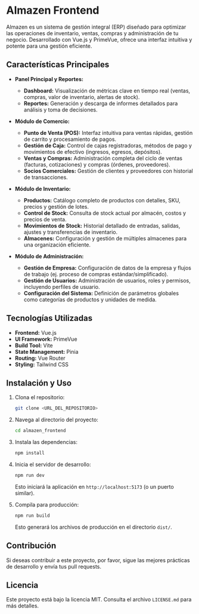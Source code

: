 # Almazen Frontend

Almazen es un sistema de gestión integral (ERP) diseñado para optimizar las operaciones de inventario, ventas, compras y administración de tu negocio. Desarrollado con Vue.js y PrimeVue, ofrece una interfaz intuitiva y potente para una gestión eficiente.

## Características Principales

*   **Panel Principal y Reportes:**
    *   **Dashboard:** Visualización de métricas clave en tiempo real (ventas, compras, valor de inventario, alertas de stock).
    *   **Reportes:** Generación y descarga de informes detallados para análisis y toma de decisiones.

*   **Módulo de Comercio:**
    *   **Punto de Venta (POS):** Interfaz intuitiva para ventas rápidas, gestión de carrito y procesamiento de pagos.
    *   **Gestión de Caja:** Control de cajas registradoras, métodos de pago y movimientos de efectivo (ingresos, egresos, depósitos).
    *   **Ventas y Compras:** Administración completa del ciclo de ventas (facturas, cotizaciones) y compras (órdenes, proveedores).
    *   **Socios Comerciales:** Gestión de clientes y proveedores con historial de transacciones.

*   **Módulo de Inventario:**
    *   **Productos:** Catálogo completo de productos con detalles, SKU, precios y gestión de lotes.
    *   **Control de Stock:** Consulta de stock actual por almacén, costos y precios de venta.
    *   **Movimientos de Stock:** Historial detallado de entradas, salidas, ajustes y transferencias de inventario.
    *   **Almacenes:** Configuración y gestión de múltiples almacenes para una organización eficiente.

*   **Módulo de Administración:**
    *   **Gestión de Empresa:** Configuración de datos de la empresa y flujos de trabajo (ej. proceso de compras estándar/simplificado).
    *   **Gestión de Usuarios:** Administración de usuarios, roles y permisos, incluyendo perfiles de usuario.
    *   **Configuración del Sistema:** Definición de parámetros globales como categorías de productos y unidades de medida.

## Tecnologías Utilizadas

*   **Frontend:** Vue.js
*   **UI Framework:** PrimeVue
*   **Build Tool:** Vite
*   **State Management:** Pinia
*   **Routing:** Vue Router
*   **Styling:** Tailwind CSS

## Instalación y Uso

1.  Clona el repositorio:
    ```bash
    git clone <URL_DEL_REPOSITORIO>
    ```
2.  Navega al directorio del proyecto:
    ```bash
    cd almazen_frontend
    ```
3.  Instala las dependencias:
    ```bash
    npm install
    ```
4.  Inicia el servidor de desarrollo:
    ```bash
    npm run dev
    ```
    Esto iniciará la aplicación en `http://localhost:5173` (o un puerto similar).

5.  Compila para producción:
    ```bash
    npm run build
    ```
    Esto generará los archivos de producción en el directorio `dist/`.

## Contribución

Si deseas contribuir a este proyecto, por favor, sigue las mejores prácticas de desarrollo y envía tus pull requests.

## Licencia

Este proyecto está bajo la licencia MIT. Consulta el archivo `LICENSE.md` para más detalles.